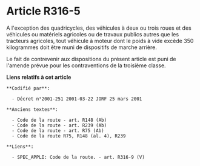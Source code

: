# Article R316-5

A l'exception des quadricycles, des véhicules à deux ou trois roues et des véhicules ou matériels agricoles ou de travaux
publics autres que les tracteurs agricoles, tout véhicule à moteur dont le poids à vide excède 350 kilogrammes doit être muni
de dispositifs de marche arrière.

Le fait de contrevenir aux dispositions du présent article est puni de l'amende prévue pour les contraventions de la
troisième classe.

**Liens relatifs à cet article**

	**Codifié par**:

	  - Décret n°2001-251 2001-03-22 JORF 25 mars 2001

	**Anciens textes**:

	  - Code de la route - art. R148 (Ab)
	  - Code de la route - art. R239 (Ab)
	  - Code de la route - art. R75 (Ab)
	  - Code de la route R75, R148 (al. 4), R239

	**Liens**:

	  - SPEC_APPLI: Code de la route. - art. R316-9 (V)
